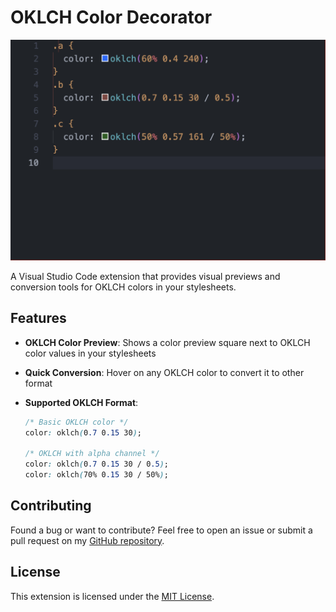 # OKLCH Color Decorator

![OKLCH Color Decorator](https://github.com/Enivia/oklch-decorator-extension/raw/HEAD/images/oklch-decorator.gif)

A Visual Studio Code extension that provides visual previews and conversion tools for OKLCH colors in your stylesheets.

## Features

- **OKLCH Color Preview**: Shows a color preview square next to OKLCH color values in your stylesheets
- **Quick Conversion**: Hover on any OKLCH color to convert it to other format
- **Supported OKLCH Format**:

  ```css
  /* Basic OKLCH color */
  color: oklch(0.7 0.15 30);

  /* OKLCH with alpha channel */
  color: oklch(0.7 0.15 30 / 0.5);
  color: oklch(70% 0.15 30 / 50%);
  ```

## Contributing

Found a bug or want to contribute? Feel free to open an issue or submit a pull request on my [GitHub repository](https://github.com/enivia/oklch-decorator-extension).

## License

This extension is licensed under the [MIT License](LICENSE).
